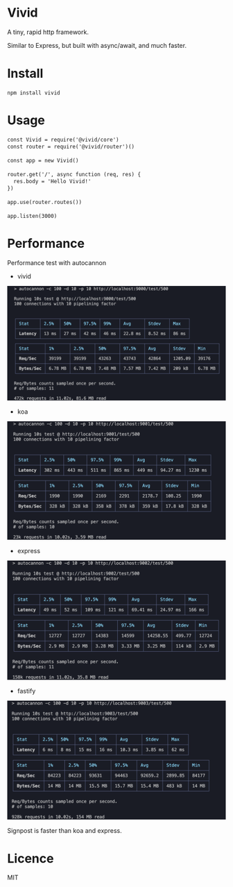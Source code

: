 # Vivid

A tiny, rapid http framework.

Similar to Express, but built with async/await, and much faster.

# Install

```
npm install vivid
```

# Usage

```
const Vivid = require('@vivid/core')
const router = require('@vivid/router')()

const app = new Vivid()

router.get('/', async function (req, res) {
  res.body = 'Hello Vivid!'
})

app.use(router.routes())

app.listen(3000)

```

# Performance

Performance test with autocannon

- vivid

![vivid](./images/1.png)

- koa

![koa](./images/2.png)

- express

![express](./images/3.png)

- fastify

![fastify](./images/4.png)

Signpost is faster than koa and express.

# Licence

MIT
